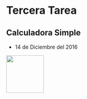 # Tercera Tarea
## Calculadora Simple
* 14 de Diciembre del 2016
<img src="img/screen.jpg" width="100px"/>
